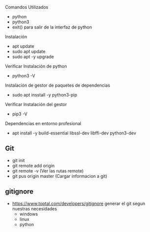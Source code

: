 Comandos Utilizados
- python
- python3
- exit() para salir de la interfaz de python

Instalación
- apt update
- sudo apt update
- sudo apt -y upgrade

Verificar Instalación de python

- python3 -V

Instalación de gestor de paquetes de dependencias

- sudo apt insstall -y python3-pip

Verificar Instalación del gestor

- pip3 -V

Dependencias en entorno profesional

- apt install -y build-essential libssl-dev libffi-dev python3-dev

## Git
- git init
- git remote add origin <URL>
- git remote -v (Ver las rutas remote)
- git pus origin master (Cargar informacion a git)
## gitignore
- https://www.toptal.com/developers/gitignore generar el git segun nuestras necesidades
    - windows
    - linux
    - python